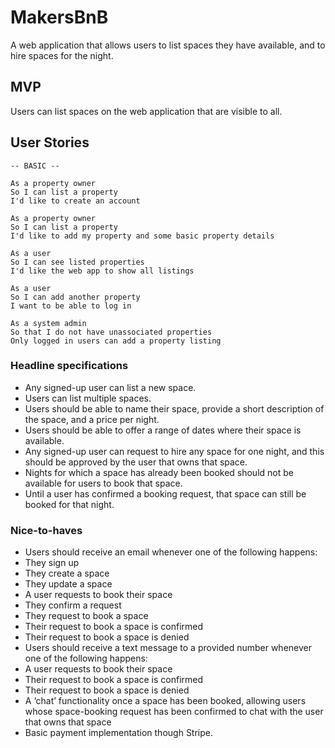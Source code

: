 # MakersBnB

A web application that allows users to list spaces they have available, and to hire spaces for the night.

## MVP

Users can list spaces on the web application that are visible to all.


## User Stories

```
-- BASIC --

As a property owner
So I can list a property
I'd like to create an account

As a property owner
So I can list a property
I'd like to add my property and some basic property details

As a user
So I can see listed properties
I'd like the web app to show all listings

As a user
So I can add another property
I want to be able to log in

As a system admin
So that I do not have unassociated properties
Only logged in users can add a property listing

```


### Headline specifications

- Any signed-up user can list a new space.
- Users can list multiple spaces.
- Users should be able to name their space, provide a short description of the space, and a price per night.
- Users should be able to offer a range of dates where their space is available.
- Any signed-up user can request to hire any space for one night, and this should be approved by the user that owns that space.
- Nights for which a space has already been booked should not be available for users to book that space.
- Until a user has confirmed a booking request, that space can still be booked for that night.

### Nice-to-haves

- Users should receive an email whenever one of the following happens:
 - They sign up
 - They create a space
 - They update a space
 - A user requests to book their space
 - They confirm a request
 - They request to book a space
 - Their request to book a space is confirmed
 - Their request to book a space is denied
- Users should receive a text message to a provided number whenever one of the following happens:
 - A user requests to book their space
 - Their request to book a space is confirmed
 - Their request to book a space is denied
- A ‘chat’ functionality once a space has been booked, allowing users whose space-booking request has been confirmed to chat with the user that owns that space
- Basic payment implementation though Stripe.
